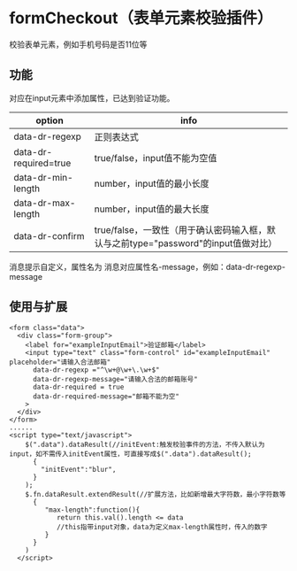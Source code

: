 # formCheckout（表单元素校验插件）

校验表单元素，例如手机号码是否11位等
## 功能
对应在input元素中添加属性，已达到验证功能。   

option | info
---|---
data-dr-regexp | 正则表达式
data-dr-required=true | true/false，input值不能为空值
data-dr-min-length | number，input值的最小长度
data-dr-max-length | number，input值的最大长度
data-dr-confirm | true/false，一致性（用于确认密码输入框，默认与之前type="password"的input值做对比）

消息提示自定义，属性名为 消息对应属性名-message，例如：data-dr-regexp-message

## 使用与扩展
```
<form class="data">
  <div class="form-group">
    <label for="exampleInputEmail">验证邮箱</label>
    <input type="text" class="form-control" id="exampleInputEmail" placeholder="请输入合法邮箱"
      data-dr-regexp ="^\w+@\w+\.\w+$"
      data-dr-regexp-message="请输入合法的邮箱账号"
      data-dr-required = true
      data-dr-required-message="邮箱不能为空"
    >
  </div>
</form>
......
<script type="text/javascript">
    $(".data").dataResult(//initEvent:触发校验事件的方法，不传入默认为input，如不需传入initEvent属性，可直接写成$(".data").dataResult();
      {
        "initEvent":"blur",
      }
    );
    $.fn.dataResult.extendResult(//扩展方法，比如新增最大字符数，最小字符数等
      {
         "max-length":function(){
            return this.val().length <= data
            //this指带input对象，data为定义max-length属性时，传入的数字
         }
      }
    )
  </script>
```
